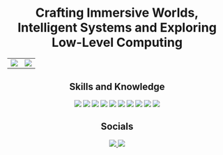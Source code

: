 <div align="center">
  <h1>Crafting Immersive Worlds, Intelligent Systems and Exploring Low-Level Computing</h1>
  
  <table>
    <tr>
      <td>
        <img src="https://github-readme-stats.vercel.app/api?username=crimson-rain&theme=dark&hide_border=false&include_all_commits=true&count_private=true"/>
      </td>
      <td>
        <img src="https://github-readme-streak-stats.herokuapp.com/?user=crimson-rain&theme=dark&hide_border=false"/>
      </td>
    </tr>
  </table>
  
  <h2>Skills and Knowledge</h2>
  <p>
    <img src="https://img.shields.io/badge/c-%2300599C.svg?style=for-the-badge&logo=c&logoColor=white"/>
    <img src="https://img.shields.io/badge/c++-%2300599C.svg?style=for-the-badge&logo=c%2B%2B&logoColor=white"/>
    <img src="https://img.shields.io/badge/rust-%23000000.svg?style=for-the-badge&logo=rust&logoColor=white"/>
    <img src="https://img.shields.io/badge/mysql-4479A1.svg?style=for-the-badge&logo=mysql&logoColor=white"/>
    <img src="https://img.shields.io/badge/MongoDB-%234ea94b.svg?style=for-the-badge&logo=mongodb&logoColor=white"/>
    <img src="https://img.shields.io/badge/redis-%23DD0031.svg?style=for-the-badge&logo=redis&logoColor=white"/>
    <img src="https://img.shields.io/badge/html5-%23E34F26.svg?style=for-the-badge&logo=html5&logoColor=white"/>
    <img src="https://img.shields.io/badge/css3-%231572B6.svg?style=for-the-badge&logo=css3&logoColor=white"/>
    <img src="https://img.shields.io/badge/python-3670A0?style=for-the-badge&logo=python&logoColor=ffdd54"/>
    <img src="https://img.shields.io/badge/javascript-%23323330.svg?style=for-the-badge&logo=javascript&logoColor=%23F7DF1E"/>
  </p>
  
  <h2>Socials</h2>
  <p>
    <a href="https://linkedin.com/in/rezwan-rahman-95aa13330/">
      <img src="https://img.shields.io/badge/LinkedIn-%230077B5.svg?logo=linkedin&logoColor=white"/>
    </a>
    <a href="mailto:crimsoncaelum@proton.me">
      <img src="https://img.shields.io/badge/Email-D14836?logo=gmail&logoColor=white"/>
    </a>
  </p>
</div>
